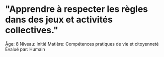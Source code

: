 # "Apprendre à respecter les règles dans des jeux et activités collectives."

Âge: 8
Niveau: Initié
Matière: Compétences pratiques de vie et citoyenneté
Évalué par: Humain